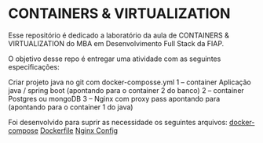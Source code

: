 # CONTAINERS & VIRTUALIZATION 
Esse repositório é dedicado a laboratório da aula de CONTAINERS &amp; VIRTUALIZATION do MBA em Desenvolvimento Full Stack da FIAP.

O objetivo desse repo é entregar uma atividade com as seguintes especificações:

Criar projeto java no git com docker-composse.yml
1 – container Aplicação java / spring boot (apontando para o container 2 do banco)
2 – container Postgres ou mongoDB
3 – Nginx com proxy pass apontando para (apontando para o container 1 do java)

Foi desenvolvido para suprir as necessidade os seguintes arquivos:
[docker-compose](https://github.com/giovanars/containers-and-virtualization01/blob/main/docker-compose.yml)
[Dockerfile](https://github.com/giovanars/containers-and-virtualization01/blob/main/Dockerfile)
[Nginx Config](https://github.com/giovanars/containers-and-virtualization01/blob/main/nginx/nginx.conf)
